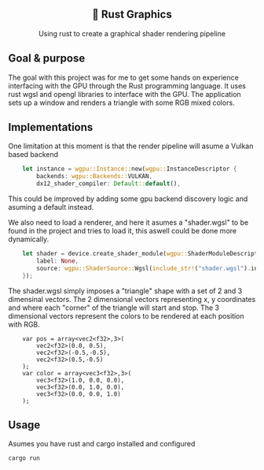 <div align="center">

## 🦀 Rust Graphics
Using rust to create a graphical shader rendering pipeline

</div>

##  Goal & purpose

The goal with this project was for me to get some hands on experience interfacing with the GPU through the Rust programming language. It uses rust wgsl and opengl libraries to interface with the GPU. The application sets up a window and renders a triangle with some RGB mixed colors.

## Implementations

One limitation at this moment is that the render pipeline will asume a Vulkan based backend

```rust
    let instance = wgpu::Instance::new(wgpu::InstanceDescriptor {
        backends: wgpu::Backends::VULKAN,
        dx12_shader_compiler: Default::default(),
```

This could be improved by adding some gpu backend discovery logic and asuming a default instead. 

We also need to load a renderer, and here it asumes a "shader.wgsl" to be found in the project and tries to load it, this aswell could be done more dynamically.

```rust
    let shader = device.create_shader_module(wgpu::ShaderModuleDescriptor {
        label: None,
        source: wgpu::ShaderSource::Wgsl(include_str!("shader.wgsl").into()),
    });
```

The shader.wgsl simply imposes a "triangle" shape with  a set of 2 and 3 dimensinal vectors.
The 2 dimensional vectors representing x, y coordinates and where each "corner" of the triangle will start and stop. The 3 dimensional vectors represent the colors to be rendered at each position with RGB.

```wgsl
    var pos = array<vec2<f32>,3>(
        vec2<f32>(0.0, 0.5),
        vec2<f32>(-0.5,-0.5),
        vec2<f32>(0.5,-0.5)
    );
    var color = array<vec3<f32>,3>(
        vec3<f32>(1.0, 0.0, 0.0),
        vec3<f32>(0.0, 1.0, 0.0),
        vec3<f32>(0.0, 0.0, 1.0)
    );
```


## Usage

Asumes you have rust and cargo installed and configured

```bash
cargo run 
```


